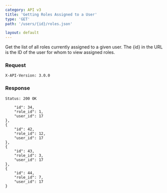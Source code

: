 ```yaml
---
category: API v3
title: 'Getting Roles Assigned to a User'
type: 'GET'
path: '/users/{id}/roles.json'

layout: default
---
```


Get the list of all roles currently assigned to a given user.
The {id} in the URL is the ID of the user for whom to view assigned roles.


### Request

```GET /users/{id}/roles.json
X-API-Version: 3.0.0
```

### Response
```Status: 200 OK```
```{
    "id": 34,
    "role_id": 1,
    "user_id": 17
},
{
    "id": 42,
    "role_id": 12,
    "user_id": 17
},
{
    "id": 43,
    "role_id": 3,
    "user_id": 17
},
{
    "id": 44,
    "role_id": 7,
    "user_id": 17
}
```